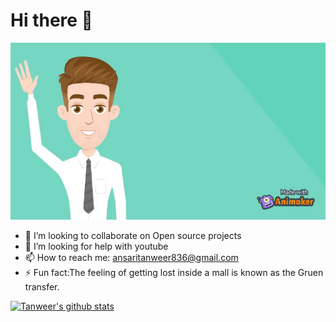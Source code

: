 # Hi there 👋
[![MasterHead](https://raw.githubusercontent.com/Tanweer52/Tanweer52/843a8ecad6fb0cbfe6098e6dd87d5bca0162a418/gif.gif)](https://username.github.io)

- 👯 I’m looking to collaborate on Open source projects 
- 🤔 I’m looking for help with youtube 
- 📫 How to reach me: ansaritanweer836@gmail.com
- ⚡ Fun fact:The feeling of getting lost inside a mall is known as the Gruen transfer.

[![Tanweer's github stats](https://github-readme-stats.vercel.app/api?username=Tanweer52&show_icons=true&theme=radical)](https://github.com/Tanweer52/github-readme-stats)

